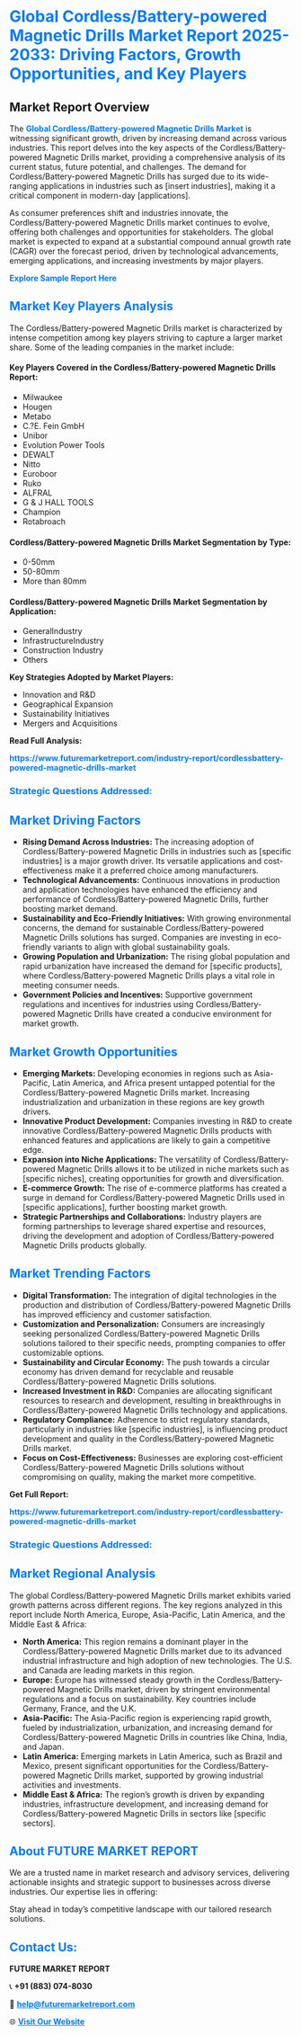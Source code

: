 <h1 style="color: #007BFF;">Global Cordless/Battery-powered Magnetic Drills Market Report 2025-2033: Driving Factors, Growth Opportunities, and Key Players</h1>

<section id="overview">
<h2>Market Report Overview</h2>
<p>The <a href="https://www.futuremarketreport.com/industry-report/cordlessbattery-powered-magnetic-drills-market" style="color: #007BFF; text-decoration: none;"><strong>Global Cordless/Battery-powered Magnetic Drills Market</strong></a> is witnessing significant growth, driven by increasing demand across various industries. This report delves into the key aspects of the Cordless/Battery-powered Magnetic Drills market, providing a comprehensive analysis of its current status, future potential, and challenges. The demand for Cordless/Battery-powered Magnetic Drills has surged due to its wide-ranging applications in industries such as [insert industries], making it a critical component in modern-day [applications].</p>
<p>As consumer preferences shift and industries innovate, the Cordless/Battery-powered Magnetic Drills market continues to evolve, offering both challenges and opportunities for stakeholders. The global market is expected to expand at a substantial compound annual growth rate (CAGR) over the forecast period, driven by technological advancements, emerging applications, and increasing investments by major players.</p>
</section>

<section id="overview">
<p><a href="https://www.futuremarketreport.com/request-sample/reportId=42569" style="color: #007BFF; text-decoration: none;"><strong>Explore Sample Report Here</strong></a></p>
</section>

<section id="key-players">
<h2 style="color: #007BFF;">Market Key Players Analysis</h2>
<p>The Cordless/Battery-powered Magnetic Drills market is characterized by intense competition among key players striving to capture a larger market share. Some of the leading companies in the market include:</p>
<h4>Key Players Covered in the Cordless/Battery-powered Magnetic Drills Report:</h4>
<ul><li>Milwaukee</li><li>Hougen</li><li>Metabo</li><li>C.?E. Fein GmbH</li><li>Unibor</li><li>Evolution Power Tools</li><li>DEWALT</li><li>Nitto</li><li>Euroboor</li><li>Ruko</li><li>ALFRAL</li><li>G &amp; J HALL TOOLS</li><li>Champion</li><li>Rotabroach</li></ul>
<h4>Cordless/Battery-powered Magnetic Drills Market Segmentation by Type:</h4>
<ul><li>0-50mm</li><li>50-80mm</li><li>More than 80mm</li></ul>

<h4>Cordless/Battery-powered Magnetic Drills Market Segmentation by Application:</h4>
<ul><li>GeneralIndustry</li><li>InfrastructureIndustry</li><li>Construction Industry</li><li>Others</li></ul>
<p><strong>Key Strategies Adopted by Market Players:</strong></p>
<ul>
<li>Innovation and R&D</li>
<li>Geographical Expansion</li>
<li>Sustainability Initiatives</li>
<li>Mergers and Acquisitions</li>
</ul>
</section>

<section>
<p><strong>Read Full Analysis: </strong></p><a href="https://www.futuremarketreport.com/industry-report/cordlessbattery-powered-magnetic-drills-market" style="color: #007BFF; text-decoration: none;"><strong>https://www.futuremarketreport.com/industry-report/cordlessbattery-powered-magnetic-drills-market</strong></a>
<h3 style="color: #007BFF;">Strategic Questions Addressed:</h3>
</section>

<section id="driving-factors">
<h2 style="color: #007BFF;">Market Driving Factors</h2>
<ul>
<li><strong>Rising Demand Across Industries:</strong> The increasing adoption of Cordless/Battery-powered Magnetic Drills in industries such as [specific industries] is a major growth driver. Its versatile applications and cost-effectiveness make it a preferred choice among manufacturers.</li>
<li><strong>Technological Advancements:</strong> Continuous innovations in production and application technologies have enhanced the efficiency and performance of Cordless/Battery-powered Magnetic Drills, further boosting market demand.</li>
<li><strong>Sustainability and Eco-Friendly Initiatives:</strong> With growing environmental concerns, the demand for sustainable Cordless/Battery-powered Magnetic Drills solutions has surged. Companies are investing in eco-friendly variants to align with global sustainability goals.</li>
<li><strong>Growing Population and Urbanization:</strong> The rising global population and rapid urbanization have increased the demand for [specific products], where Cordless/Battery-powered Magnetic Drills plays a vital role in meeting consumer needs.</li>
<li><strong>Government Policies and Incentives:</strong> Supportive government regulations and incentives for industries using Cordless/Battery-powered Magnetic Drills have created a conducive environment for market growth.</li>
</ul>
</section>

<section id="growth-opportunities">
<h2 style="color: #007BFF;">Market Growth Opportunities</h2>
<ul>
<li><strong>Emerging Markets:</strong> Developing economies in regions such as Asia-Pacific, Latin America, and Africa present untapped potential for the Cordless/Battery-powered Magnetic Drills market. Increasing industrialization and urbanization in these regions are key growth drivers.</li>
<li><strong>Innovative Product Development:</strong> Companies investing in R&D to create innovative Cordless/Battery-powered Magnetic Drills products with enhanced features and applications are likely to gain a competitive edge.</li>
<li><strong>Expansion into Niche Applications:</strong> The versatility of Cordless/Battery-powered Magnetic Drills allows it to be utilized in niche markets such as [specific niches], creating opportunities for growth and diversification.</li>
<li><strong>E-commerce Growth:</strong> The rise of e-commerce platforms has created a surge in demand for Cordless/Battery-powered Magnetic Drills used in [specific applications], further boosting market growth.</li>
<li><strong>Strategic Partnerships and Collaborations:</strong> Industry players are forming partnerships to leverage shared expertise and resources, driving the development and adoption of Cordless/Battery-powered Magnetic Drills products globally.</li>
</ul>
</section>

<section id="trending-factors">
<h2 style="color: #007BFF;">Market Trending Factors</h2>
<ul>
<li><strong>Digital Transformation:</strong> The integration of digital technologies in the production and distribution of Cordless/Battery-powered Magnetic Drills has improved efficiency and customer satisfaction.</li>
<li><strong>Customization and Personalization:</strong> Consumers are increasingly seeking personalized Cordless/Battery-powered Magnetic Drills solutions tailored to their specific needs, prompting companies to offer customizable options.</li>
<li><strong>Sustainability and Circular Economy:</strong> The push towards a circular economy has driven demand for recyclable and reusable Cordless/Battery-powered Magnetic Drills solutions.</li>
<li><strong>Increased Investment in R&D:</strong> Companies are allocating significant resources to research and development, resulting in breakthroughs in Cordless/Battery-powered Magnetic Drills technology and applications.</li>
<li><strong>Regulatory Compliance:</strong> Adherence to strict regulatory standards, particularly in industries like [specific industries], is influencing product development and quality in the Cordless/Battery-powered Magnetic Drills market.</li>
<li><strong>Focus on Cost-Effectiveness:</strong> Businesses are exploring cost-efficient Cordless/Battery-powered Magnetic Drills solutions without compromising on quality, making the market more competitive.</li>
</ul>
</section>

<section>
<p><strong>Get Full Report: </strong></p><a href="https://www.futuremarketreport.com/industry-report/cordlessbattery-powered-magnetic-drills-market" style="color: #007BFF; text-decoration: none;"><strong>https://www.futuremarketreport.com/industry-report/cordlessbattery-powered-magnetic-drills-market</strong></a>
<h3 style="color: #007BFF;">Strategic Questions Addressed:</h3>
</section>


<section id="regional-analysis">
<h2 style="color: #007BFF;">Market Regional Analysis</h2>
<p>The global Cordless/Battery-powered Magnetic Drills market exhibits varied growth patterns across different regions. The key regions analyzed in this report include North America, Europe, Asia-Pacific, Latin America, and the Middle East & Africa:</p>
<ul>
<li><strong>North America:</strong> This region remains a dominant player in the Cordless/Battery-powered Magnetic Drills market due to its advanced industrial infrastructure and high adoption of new technologies. The U.S. and Canada are leading markets in this region.</li>
<li><strong>Europe:</strong> Europe has witnessed steady growth in the Cordless/Battery-powered Magnetic Drills market, driven by stringent environmental regulations and a focus on sustainability. Key countries include Germany, France, and the U.K.</li>
<li><strong>Asia-Pacific:</strong> The Asia-Pacific region is experiencing rapid growth, fueled by industrialization, urbanization, and increasing demand for Cordless/Battery-powered Magnetic Drills in countries like China, India, and Japan.</li>
<li><strong>Latin America:</strong> Emerging markets in Latin America, such as Brazil and Mexico, present significant opportunities for the Cordless/Battery-powered Magnetic Drills market, supported by growing industrial activities and investments.</li>
<li><strong>Middle East & Africa:</strong> The region’s growth is driven by expanding industries, infrastructure development, and increasing demand for Cordless/Battery-powered Magnetic Drills in sectors like [specific sectors].</li>
</ul>
</section>

<footer>
<h2 style="color: #007BFF;">About FUTURE MARKET REPORT</h2>
<p>We are a trusted name in market research and advisory services, delivering actionable insights and strategic support to businesses across diverse industries. Our expertise lies in offering:</p>

<p>Stay ahead in today’s competitive landscape with our tailored research solutions.</p>

<h2 style="color: #007BFF;">Contact Us:</h2>
<p><strong>FUTURE MARKET REPORT</strong></p>
<p>📞 <strong>+91 (883) 074-8030</strong></p>
<p>📧 <strong><a href="mailto:help@futuremarketreport.com" style="color: #007BFF;">help@futuremarketreport.com</a></strong></p>
<p>🌐 <strong><a href="https://www.futuremarketreport.com/" style="color: #007BFF;">Visit Our Website</a></strong></p>
</footer>